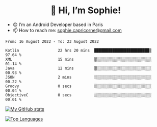 <h1 align="center"> 👋 Hi, I’m Sophie! </h1>  

- 😊 I’m an Android Developer based in Paris
- 📫 How to reach me: sophie.capricorne@gmail.com


<!--START_SECTION:waka-->

```text
From: 16 August 2022 - To: 23 August 2022

Kotlin                 22 hrs 20 mins  ████████████████████████▒   97.64 %
XML                    15 mins         ▒░░░░░░░░░░░░░░░░░░░░░░░░   01.14 %
Java                   12 mins         ▒░░░░░░░░░░░░░░░░░░░░░░░░   00.93 %
JSON                   2 mins          ░░░░░░░░░░░░░░░░░░░░░░░░░   00.22 %
Groovy                 0 secs          ░░░░░░░░░░░░░░░░░░░░░░░░░   00.04 %
ObjectiveC             0 secs          ░░░░░░░░░░░░░░░░░░░░░░░░░   00.01 %
```

<!--END_SECTION:waka-->

[![My GitHub stats](https://github-readme-stats.vercel.app/api?username=sophicapri&show_icons=true&theme=buefy)](https://github.com/anuraghazra/github-readme-stats)

[![Top Languages](https://github-readme-stats.vercel.app/api/top-langs/?username=sophicapri&langs_count=2&layout=compact)](https://github.com/anuraghazra/github-readme-stats)
